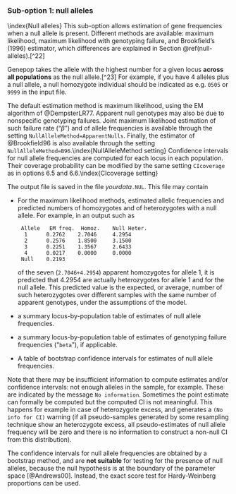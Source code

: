 ### Sub-option 1: null alleles
\index{Null alleles}
This sub-option allows estimation of gene frequencies when a null allele is present. Different methods are available: maximum likelihood, maximum likelihood with genotyping failure, and Brookfield’s (1996) estimator, which differences are explained in Section \@ref(null-alleles).[^22]

Genepop takes the allele with the highest number for a given locus **across all populations** as the null allele.[^23] For example, if you have 4 alleles plus a null allele, a null homozygote individual should be indicated as e.g. `0505` or `9999` in the input file.

The default estimation method is maximum likelihood, using the EM algorithm of @DempsterLR77. Apparent null genotypes may also be due to nonspecific genotyping failures. Joint maximum likelihood estimation of such failure rate (“$\beta$”) and of allele frequencies is available through the setting `NullAlleleMethod=ApparentNulls`. Finally, the estimator of @Brookfield96 is also available through the setting `NullAlleleMethod=B96`.\index{NullAlleleMethod
 setting} Confidence intervals for null allele frequencies are computed for each locus in each population. Their coverage probability can be modified by the same setting `CIcoverage` as in options 6.5 and 6.6.\index{CIcoverage setting}

The output file is saved in the file *yourdata*`.NUL`. This file may contain

-   For the maximum likelihood methods, estimated allelic frequencies and predicted numbers of homozygotes and of heterozygotes with a null allele. For example, in an output such as

         Allele   EM freq.  Homoz.    Null Heter.
          1      0.2762    2.7046     4.2954
          2      0.2576    1.8500     3.1500
          3      0.2251    1.3567     2.6433
          4      0.0217    0.0000     0.0000
         Null    0.2193
         

    of the seven (`2.7046+4.2954`) apparent homozygotes for allele 1, it is predicted that 4.2954 are actually heterozygotes for allele 1 and for the null allele. This predicted value is the expected, or average, number of such heterozygotes over different samples with the same number of apparent genotypes, under the assumptions of the model.

-   a summary locus-by-population table of estimates of null allele frequencies.

-   a summary locus-by-population table of estimates of genotyping failure frequencies (“`beta`”), if applicable.

-   A table of bootstrap confidence intervals for estimates of null allele frequencies.

Note that there may be insufficient information to compute estimates and/or confidence intervals: not enough alleles in the sample, for example. These are indicated by the message `No information`. Sometimes the point estimate can formally be computed but the computed CI is not meaningful. This happens for example in case of heterozygote excess, and generates a `(No info for CI)` warning (if all pseudo-samples generated by some resampling technique show an heterozygote excess, all pseudo-estimates of null allele frequency will be zero and there is no information to construct a non-null CI from this distribution).

The confidence intervals for null allele frequencies are obtained by a bootstrap method, and are **not suitable** for testing for the presence of null alleles, because the null hypothesis is at the boundary of the parameter space [@Andrews00]. Instead, the exact score test for Hardy-Weinberg proportions can be used.  
